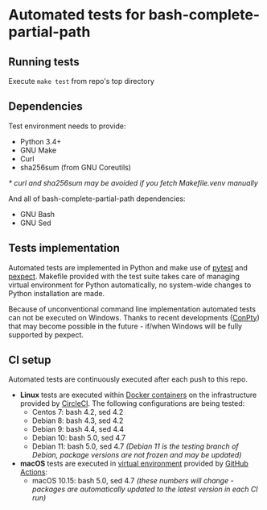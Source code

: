 # Automated tests for bash-complete-partial-path

## Running tests

Execute `make test` from repo's top directory


## Dependencies

Test environment needs to provide:

- Python 3.4+
- GNU Make
- Curl
- sha256sum (from GNU Coreutils)

_* curl and sha256sum may be avoided if you fetch Makefile.venv manually_

And all of bash-complete-partial-path dependencies:

- GNU Bash
- GNU Sed


## Tests implementation

Automated tests are implemented in Python and make use of [pytest] and [pexpect].
Makefile provided with the test suite takes care of managing virtual
environment for Python automatically, no system-wide changes to Python
installation are made.

Because of unconventional command line implementation automated tests can not
be executed on Windows. Thanks to recent developments ([ConPty]) that may
become possible in the future - if/when Windows will be fully supported by
pexpect.

[pytest]: https://docs.pytest.org/en/stable/
[pexpect]: https://pexpect.readthedocs.io/en/stable/
[ConPTY]: https://devblogs.microsoft.com/commandline/windows-command-line-introducing-the-windows-pseudo-console-conpty/


## CI setup

Automated tests are continuously executed after each push to this repo.

- **Linux** tests are executed within [Docker containers] on the
  infrastructure provided by [CircleCI]. The following configurations are
  being tested:
    - Centos 7: bash 4.2, sed 4.2
    - Debian 8: bash 4.3, sed 4.2
    - Debian 9: bash 4.4, sed 4.4
    - Debian 10: bash 5.0, sed 4.7
    - Debian 11: bash 5.0, sed 4.7 *(Debian 11 is the testing branch of
      Debian, package versions are not frozen and may be updated)*
- **macOS** tests are executed in [virtual environment] provided by [GitHub
  Actions]:
    - macOS 10.15: bash 5.0, sed 4.7 *(these numbers will change - packages
      are automatically updated to the latest version in each CI run)*

[CircleCI]: https://circleci.com/
[GitHub Actions]: https://github.com/features/actions
[Docker containers]: docker/README.md
[virtual environment]: https://help.github.com/en/actions/automating-your-workflow-with-github-actions/software-installed-on-github-hosted-runners#macos-1015
